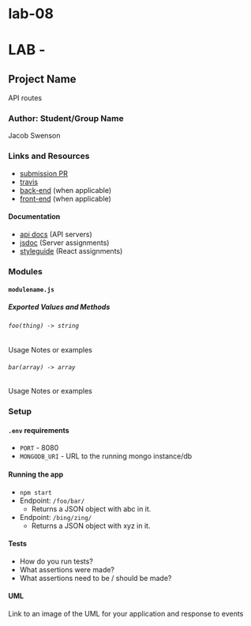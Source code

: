 # lab-08
# LAB - 

## Project Name
API routes
### Author: Student/Group Name
Jacob Swenson
### Links and Resources
* [submission PR](https://github.com/DeltaVSwenson/lab-08/pull/1)
* [travis](https://travis-ci.com/DeltaVSwenson/lab-08/)
* [back-end](http://xyz.com) (when applicable)
* [front-end](http://xyz.com) (when applicable)

#### Documentation
* [api docs]() (API servers)
* [jsdoc](http://xyz.com) (Server assignments)
* [styleguide](http://xyz.com) (React assignments)

### Modules
#### `modulename.js`
##### Exported Values and Methods

###### `foo(thing) -> string`
Usage Notes or examples

###### `bar(array) -> array`
Usage Notes or examples

### Setup
#### `.env` requirements
* `PORT` - 8080
* `MONGODB_URI` - URL to the running mongo instance/db

#### Running the app
* `npm start`
* Endpoint: `/foo/bar/`
  * Returns a JSON object with abc in it.
* Endpoint: `/bing/zing/`
  * Returns a JSON object with xyz in it.
  
#### Tests
* How do you run tests?
* What assertions were made?
* What assertions need to be / should be made?

#### UML
Link to an image of the UML for your application and response to events